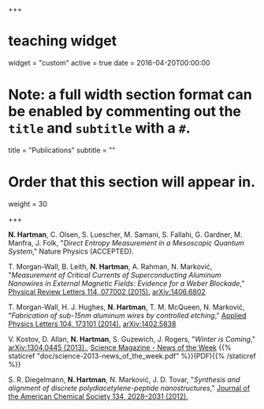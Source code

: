 +++
# teaching widget
widget = "custom"
active = true
date = 2016-04-20T00:00:00

# Note: a full width section format can be enabled by commenting out the `title` and `subtitle` with a `#`.
title = "Publications"
subtitle = ""

# Order that this section will appear in.
weight = 30

+++

**N. Hartman**, C. Olsen, S. Luescher, M. Samani, S. Fallahi, G. Gardner, M. Manfra, J. Folk,
"*Direct Entropy Measurement in a Mesoscopic Quantum System*,"
Nature Physics (ACCEPTED).

T. Morgan-Wall, B. Leith, **N. Hartman**, A. Rahman, N. Marković,
"*Measurement of Critical Currents of Superconducting Aluminum Nanowires in External Magnetic Fields: Evidence for a Weber Blockade*,"
[Physical Review Letters 114, 077002 (2015).](https://doi.org/10.1103/PhysRevLett.114.077002) [arXiv:1406.6802](https://arxiv.org/abs/1406.6802)

T. Morgan-Wall, H. J. Hughes, **N. Hartman**, T. M. McQueen, N. Marković,
"*Fabrication of sub-15nm aluminum wires by controlled etching*,"
[Applied Physics Letters 104, 173101 (2014).](https://doi.org/10.1063/1.4874137) [	arXiv:1402.5838](https://arxiv.org/abs/1402.5838)

V. Kostov, D. Allan, **N. Hartman**, S. Guzewich, J. Rogers,
"*Winter is Coming*,"
[arXiv:1304.0445 (2013).](https://arxiv.org/abs/1304.0445), [Science Magazine - News of the Week](http://science.sciencemag.org/content/340/6129/126.3.full) {{% staticref "doc/science-2013-news_of_the_week.pdf" %}}(PDF){{% /staticref %}}

S. R. Diegelmann, **N. Hartman**, N. Marković, J. D. Tovar,
"*Synthesis and alignment of discrete polydiacetylene-peptide nanostructures*,"
[Journal of the American Chemical Society 134, 2028–2031 (2012).](https://doi.org/10.1021/ja211539j)
